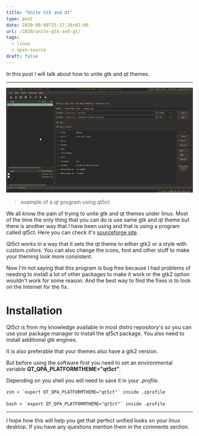 ```yaml
---
title: "Unite Gtk and Qt"
type: post
date: 2020-09-08T15:17:26+02:00
url: /2020/unite-gtk-and-qt/
tags:
  - linux
  - open-source
draft: false
---
```


In this post I will talk about how to unite gtk and qt themes.

<!--more-->

---

![](https://raw.githubusercontent.com/CronyAkatsuki/screenshots/main/qt5ct.png)

> example of a qt program using qt5ct

We all know the pain of trying to unite gtk and qt themes under linux. Most of the time the only thing that you can do is use same gtk and qt theme but there is another way that I have been using and that is using a program called qt5ct. Here you can check it's [sourceforge site](https://sourceforge.net/projects/qt5ct/).

Qt5ct works in a way that it sets the qt theme to either gtk2 or a style with custom colors. You can also change the icons, font and other stuff to make your theming look more consistent.

Now I'm not saying that this program is bug free because I had problems of needing to install a lot of other packages to make it work or the gtk2 option wouldn't work for some reason. And the best way to find the fixes is to look on the Internet for the fix.

# Installation

Qt5ct is from my knowledge available in most distro repository's so you can use your package manager to install the qt5ct package. You also need to install additional gtk engines.

It is also preferable that your themes also have a gtk2 version.

But before using the software first you need to set an environmental variable **QT_QPA_PLATFORMTHEME="qt5ct"**.

Depending on you shell you will need to save it in your _.profile_.

~~~
zsh > `export QT_QPA_PLATFORMTHEME="qt5ct"` inside .zprofile

bash > `export QT_QPA_PLATFORMTHEME="qt5ct"` inside .profile
~~~

---

I hope how this will help you get that perfect unified looks on your linux desktop. If you have any questions mention them in the comments section.
